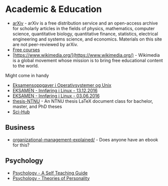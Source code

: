 # Academic & Education

- [arXiv](https://arxiv.org/) - arXiv is a free distribution service and an open-access archive for scholarly articles in the fields of physics, mathematics, computer science, quantitative biology, quantitative finance, statistics, electrical engineering and systems science, and economics. Materials on this site are not peer-reviewed by arXiv. 
- [Free courses](https://www.edx.org)
- [https://www.wikimedia.org/](https://www.wikimedia.org/) - Wikimedia is a global movement whose mission is to bring free educational content to the world.

Might come in handy
- [Eksamensoppgaver i Operativsystemer og Unix](https://www.cs.hioa.no/~haugerud/os/eksamen/allInkFasit.pdf)
- [EKSAMEN - Innføring i Linux - 13.12.2016](https://web01.usn.no/eksamen/Eksamensoppgaver2016H/I%C3%98I/6100%20Innf%C3%B8ring%20i%20Linux%2013122016.pdf)
- [EKSAMEN - Innføring i Linux - 03.06.2016](https://web01.usn.no/eksamen/Eksamensoppgaver2016V/I%C3%98I/6100%20Innf%C3%B8ring%20i%20Linux%2003062016%20Konte.pdf)
- [thesis-NTNU](https://github.com/COPCSE-NTNU/thesis-NTNU) - An NTNU thesis LaTeX document class for bachelor, master, and PhD theses 
- [Sci-Hub](https://sci-hub.se/)

## Business
- [organizational-management-explained/]() - Does anyone have an ebook for this?

## Psychology
- [Psychology - A Self Teaching Guide](http://www.rawanonline.com/wp-content/uploads/2012/09/Psychology-A-Self-Teaching-Guide-English.pdf)
- [Psychology - Theories of Personality](http://www.rawanonline.com/wp-content/uploads/2012/09/Theories-of-Personality-7e-English.pdf)
